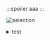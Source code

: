 :::spoiler
aaa
:::

![selection](https://github.com/Vincenttainan/CppTeachingNote/assets/54768760/c3d577fe-cc1d-4802-a722-94e8b06e3c4b)

<details>

<summary>test</summary>

test

</details>

